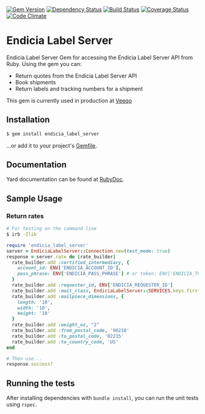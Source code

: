 [![Gem Version](https://img.shields.io/gem/v/endicia_label_server.svg?style=flat-square)](http://badge.fury.io/rb/endicia_label_server)
[![Dependency Status](https://img.shields.io/gemnasium/ptrippett/endicia_label_server.svg?style=flat-square)](https://gemnasium.com/ptrippett/endicia_label_server)
[![Build Status](https://img.shields.io/travis/ptrippett/endicia_label_server.svg?style=flat-square)](https://travis-ci.org/ptrippett/endicia_label_server)
[![Coverage Status](https://img.shields.io/codeclimate/coverage/github/ptrippett/endicia_label_server.svg?style=flat-square)](https://codeclimate.com/github/ptrippett/endicia_label_server/coverage)
[![Code Climate](https://img.shields.io/codeclimate/github/ptrippett/endicia_label_server.svg?style=flat-square)](https://codeclimate.com/github/ptrippett/endicia_label_server)

# Endicia Label Server

Endicia Label Server Gem for accessing the Endicia Label Server API from Ruby. Using the gem you can:
  - Return quotes from the Endicia Label Server API
  - Book shipments
  - Return labels and tracking numbers for a shipment

This gem is currently used in production at [Veeqo](http://www.veeqo.com)

## Installation

```sh
$ gem install endicia_label_server
```

...or add it to your project's [Gemfile](http://bundler.io/).

## Documentation

Yard documentation can be found at [RubyDoc](http://www.rubydoc.info/github/ptrippett/endicia_label_server).

## Sample Usage

### Return rates

```sh
# For testing on the command line
$ irb -Ilib
```

```ruby
require 'endicia_label_server'
server = EndiciaLabelServer::Connection.new(test_mode: true)
response = server.rate do |rate_builder|
  rate_builder.add :certified_intermediary, {
    account_id: ENV['ENDICIA_ACCOUNT_ID'],
    pass_phrase: ENV['ENDICIA_PASS_PHRASE'] # or token: ENV['ENDICIA_TOKEN']
  }
  rate_builder.add :requester_id, ENV['ENDICIA_REQUESTER_ID']
  rate_builder.add :mail_class, EndiciaLabelServer::SERVICES.keys.first
  rate_builder.add :mailpiece_dimensions, {
    length: '10',
    width: '10',
    height: '10'
  }
  rate_builder.add :weight_oz, "2"
  rate_builder.add :from_postal_code, '90210'
  rate_builder.add :to_postal_code, '02215'
  rate_builder.add :to_country_code, 'US'
end
```

```ruby
# Then use...
response.success?
```

## Running the tests

After installing dependencies with `bundle install`, you can run the unit tests using `rspec`.
